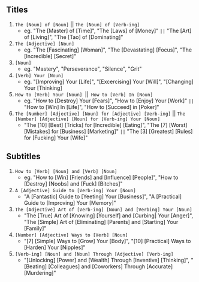 ## Titles

1) `The [Noun] of [Noun]` || `The [Noun] of [Verb-ing]`
   - eg. "The [Master] of [Time]", "The [Laws] of [Money]" `||` "The [Art] of [Living]", "The [Tao] of [Dominating]"
2) `The [Adjective] [Noun] `
   - eg. "The [Fascinating] [Woman]", "The [Devastating] [Focus]", "The [Incredible] [Secret]"
3) `[Noun]`
   - eg. "Mastery", "Perseverance", "Silence", "Grit"
4) `[Verb] Your [Noun] `
   - eg. "[Improving] Your [Life]", "[Excercising] Your [Will]", "[Changing] Your [Thinking]
5) `How to [Verb] Your [Noun] `||` How to [Verb] In [Noun]`
    - eg. "How to [Destroy] Your [Fears]", "How to [Enjoy] Your [Work]" `||` "How to [Win] In [Life]", "How to [Succeed] in [Poker]" 
6) `The [Number] [Adjective] [Noun] for [Adjective] [Verb-ing]` || `The [Number] [Adjective] [Noun] for [Verb-ing] Your [Noun]`
   - "The [10] [Best] [Tricks] for [Incredible] [Eating]", "The [7] [Worst] [Mistakes] for [Business] [Marketing]" `||`  "The [3] [Greatest] [Rules] for [Fucking] Your [Wife]"   

## Subtitles

1) `How to [Verb] [Noun] and [Verb] [Noun]`
    - eg. "How to [Win] [Friends] and [Influence] [People]", "How to [Destroy] [Noobs] and [Fuck] [Bitches]"
2) `A [Adjective] Guide to [Verb-ing] Your [Noun]`
   - "A [Fantastic] Guide to [Yeeting] Your [Business]", "A [Practical] Guide to [Improving] Your [Memory]"
3) `The [Adjective] Art of [Verb-ing] [Noun] and [Verbing] Your [Noun]`
    - "The [True] Art of [Knowing] [Yourself] and [Curbing] Your [Anger]", "The [Simple] Art of [Eliminating] [Parents] and [Starting] Your [Family]"
4) `[Number] [Adjective] Ways to [Verb] [Noun]`
   - "[7] [Simple] Ways to [Grow] Your [Body]", "[10] [Practical] Ways to [Harden] Your [Nipples]"
5) `[Verb-ing] [Noun] and [Noun] Through [Adjective] [Verb-ing]`
    - "[Unlocking] [Power] and [Wealth] Through [Inventive] [Thinking]", "[Beating] [Colleagues] and [Coworkers] Through [Accurate] [Murdering]"
